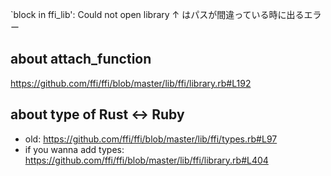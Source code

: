 `block in ffi_lib': Could not open library
↑ はパスが間違っている時に出るエラー

## about attach_function
https://github.com/ffi/ffi/blob/master/lib/ffi/library.rb#L192

## about type of Rust <-> Ruby
- old: https://github.com/ffi/ffi/blob/master/lib/ffi/types.rb#L97
- if you wanna add types: https://github.com/ffi/ffi/blob/master/lib/ffi/library.rb#L404

